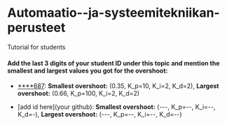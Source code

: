 # Automaatio--ja-systeemitekniikan-perusteet
Tutorial for students


#### Add the last 3 digits of your student ID under this topic and mention the smallest and largest values you got for the overshoot:
+ [****687](https://github.com/fartaha): **Smallest overshoot:** (0.35, K_p=10, K_i=2, K_d=2), **Largest overshoot:** (0.66, K_p=100, K_i=2, K_d=2)

+ [add id here](your github): **Smallest overshoot:** (---, K_p=--, K_i=--, K_d=-), **Largest overshoot:** (---, K_p=--, K_i=--, K_d=--)
